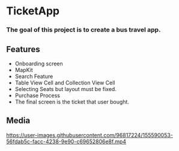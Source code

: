 # TicketApp

### The goal of this project is to create a bus travel app.

## Features
- Onboarding screen
- MapKit
- Search Feature
- Table View Cell and Collection View Cell
- Selecting Seats but layout must be fixed.
- Purchase Process
- The final screen is the ticket that user bought.

## Media

https://user-images.githubusercontent.com/96817224/155590053-56fdab5c-facc-4238-9e90-c69652806e8f.mp4
